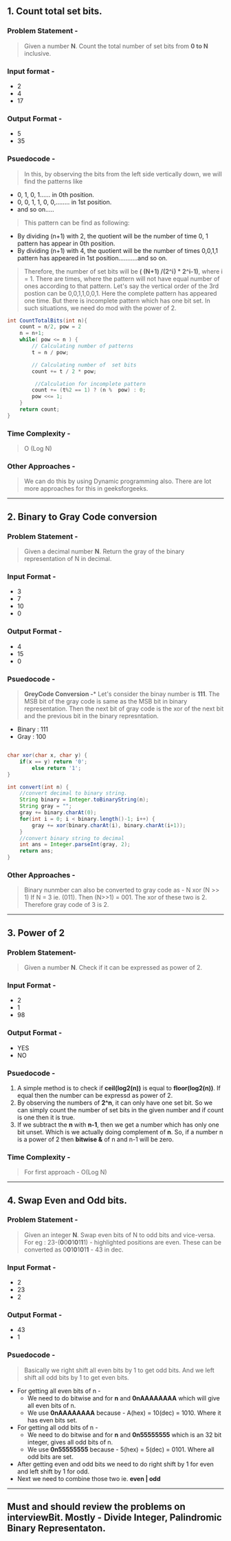 ## 1. Count total set bits.
### Problem Statement -
> Given a number **N**. Count the total number of set bits from **0 to N** inclusive.
### Input format -
* 2
* 4
* 17
### Output Format -
* 5
* 35
### Psuedocode -
> In this, by observing the bits from the left side vertically down, we will find the patterns like
* 0, 1, 0, 1...... in 0th position.
* 0, 0, 1, 1, 0, 0,........ in 1st position.
* and so on.....
> This pattern can be find as following:
* By dividing (n+1) with 2, the quotient will be the number of time 0, 1 pattern has appear in 0th position.
* By dividing (n+1) with 4, the quotient will be the number of times 0,0,1,1 pattern has appeared in 1st position...........and so on.
> Therefore, the number of set bits will be **( (N+1) /(2^i) * 2^i-1)**, where i = 1.
> There are times, where the pattern will not have equal number of ones according to that pattern. Let's say the vertical order of the 3rd postion can be 0,0,1,1,0,0,1. Here the complete pattern has appeared one time. But there is incomplete pattern which has one bit set. In such situations, we need do mod with the power of 2.
```Java
int CountTotalBits(int n){
    count = n/2, pow = 2
    n = n+1;
    while( pow <= n ) {
        // Calculating number of patterns
        t = n / pow; 

        // Calculating number of  set bits
        count += t / 2 * pow; 

         //Calculation for incomplete pattern
        count += (t%2 == 1) ? (n %  pow) : 0;
        pow <<= 1;
    }
    return count;
}

```
### Time Complexity - 
> O (Log N)
### Other Approaches - 
> We can do this by using Dynamic programming also. There are lot more approaches for this in geeksforgeeks.

___
## 2. Binary to Gray Code conversion
### Problem Statement -
> Given a decimal number **N**. Return the gray of the binary representation of N in decimal.
### Input Format - 
* 3
* 7
* 10
* 0
### Output Format -
* 4
* 15
* 0
### Psuedocode -
> **GreyCode Conversion -*** Let's consider the binay number is **111**. The MSB bit of the gray code is same as the MSB bit in binary representation. Then the next bit of gray code is the xor of the next bit and the previous bit in the binary represntation.
* Binary : 111
* Gray : 100
```java

char xor(char x, char y) {
    if(x == y) return '0';
        else return '1';
}

int convert(int n) {
    //convert decimal to binary string.
    String binary = Integer.toBinaryString(n);
    String gray = "";
    gray += binary.charAt(0);
    for(int i = 0; i < binary.length()-1; i++) {
        gray += xor(binary.charAt(i), binary.charAt(i+1));
    }
    //convert binary string to decimal
    int ans = Integer.parseInt(gray, 2);
    return ans;
}
```
### Other Approaches -
> Binary nunmber can also be converted to gray code as - N xor (N >> 1)
> If N = 3 ie. (011). Then (N>>1) = 001. The xor of these two is 2. Therefore gray code of 3 is 2.
___
## 3. Power of 2
### Problem Statement-
> Given a number **N**. Check if it can be expressed as power of 2.
### Input Format -
* 2
* 1
* 98
### Output Format -
* YES
* NO

### Psuedocode - 
1. A simple method is to check if **ceil(log2(n))** is equal to **floor(log2(n))**. If equal then the number can be expressd as power of 2.
2. By observing the numbers of **2^n**, it can only have one set bit. So we can simply count the number of set bits in the given number and if count is one then it is true.
3. If we subtract the **n** with **n-1**, then we get a number which has only one bit unset. Which is we actually doing complement of **n**. So, if a number n is a power of 2 then **bitwise &** of n and n-1 will be zero.  
### Time Complexity - 
>For first approach - O(Log N)
___
## 4. Swap Even and Odd bits.
### Problem Statement -
> Given an integer **N**. Swap even bits of N to odd bits and vice-versa.
> For eg : 23-(**0**0**0**1**0**1**1**1) - highlighted positions are even. These can be converted as 0**0**1**0**1**0**1**1** - 43 in dec.
### Input Format - 
* 2
* 23
* 2
### Output Format -
* 43
* 1
### Psuedocode -
> Basically we right shift all even bits by 1 to get odd bits. And we left shift all odd bits by 1 to get even bits.
* For getting all even bits of n -
    * We need to do bitwise and for **n** and **0nAAAAAAAA** which will give all even bits of n.
    * We use **0nAAAAAAAA** because - A(hex) = 10(dec) = 1010. Where it has even bits set.
* For getting all odd bits of n -
    * We need to do bitwise and for **n** and **0n55555555** which is an 32 bit integer, gives all odd bits of n.
    * We use **0n55555555** because - 5(hex) = 5(dec) = 0101. Where all odd bits are set.
* After getting even and odd bits we need to do right shift by 1 for even and left shift by 1 for odd.
* Next we need to combine those two ie. **even | odd**

___
## Must and should review the problems on interviewBit. Mostly - Divide Integer, Palindromic Binary Representaton.